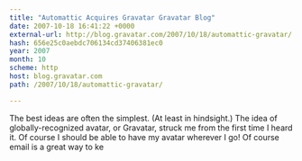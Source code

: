 ```yaml
---
title: "Automattic Acquires Gravatar Gravatar Blog"
date: 2007-10-18 16:41:22 +0000
external-url: http://blog.gravatar.com/2007/10/18/automattic-gravatar/
hash: 656e25c0aebdc706134cd37406381ec0
year: 2007
month: 10
scheme: http
host: blog.gravatar.com
path: /2007/10/18/automattic-gravatar/

---
```


The best ideas are often the simplest. (At least in hindsight.) The idea of globally-recognized avatar, or Gravatar, struck me from the first time I heard it. Of course I should be able to have my avatar wherever I go! Of course email is a great way to ke

